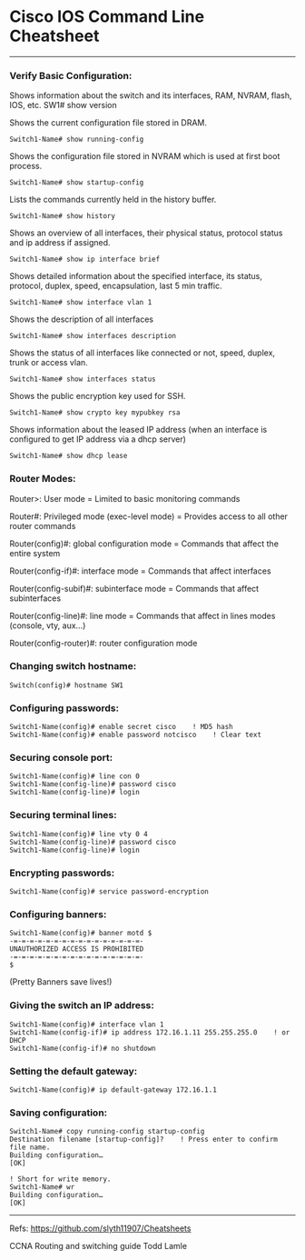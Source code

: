 # Cisco IOS Command Line Cheatsheet
---

### Verify Basic Configuration:

Shows information about the switch and its interfaces, RAM, NVRAM, flash, IOS, etc.
SW1# show version

Shows the current configuration file stored in DRAM.

~~~
Switch1-Name# show running-config
~~~
 
 

Shows the configuration file stored in NVRAM which is used at first boot process.
~~~
Switch1-Name# show startup-config
~~~
 
 

Lists the commands currently held in the history buffer.
~~~
Switch1-Name# show history
~~~
 
 

Shows an overview of all interfaces, their physical status, protocol status and ip address if assigned.
~~~
Switch1-Name# show ip interface brief
~~~

 
 
Shows detailed information about the specified interface, its status, protocol, duplex, speed, encapsulation, last 5 min traffic.
~~~
Switch1-Name# show interface vlan 1
~~~

 
 
Shows the description of all interfaces
~~~
Switch1-Name# show interfaces description
~~~

 
 
Shows the status of all interfaces like connected or not, speed, duplex, trunk or access vlan.
~~~
Switch1-Name# show interfaces status
~~~

 
 
Shows the public encryption key used for SSH.
~~~
Switch1-Name# show crypto key mypubkey rsa
~~~

 
 
Shows information about the leased IP address (when an interface is configured to get IP address via a dhcp server)
~~~
Switch1-Name# show dhcp lease
~~~

### Router Modes:

Router>: User mode = Limited to basic monitoring commands

Router#: Privileged mode (exec-level mode) = Provides access to all other router commands

Router(config)#: global configuration mode = Commands that affect the entire system

Router(config-if)#: interface mode = Commands that affect interfaces

Router(config-subif)#: subinterface mode = Commands that affect subinterfaces

Router(config-line)#: line mode = Commands that affect in lines modes (console, vty, aux…)

Router(config-router)#: router configuration mode

### Changing switch hostname:

~~~
Switch(config)# hostname SW1
~~~

### Configuring passwords:
~~~
Switch1-Name(config)# enable secret cisco    ! MD5 hash
Switch1-Name(config)# enable password notcisco    ! Clear text
~~~

### Securing console port:

~~~
Switch1-Name(config)# line con 0
Switch1-Name(config-line)# password cisco
Switch1-Name(config-line)# login
~~~

### Securing terminal lines:
~~~
Switch1-Name(config)# line vty 0 4
Switch1-Name(config-line)# password cisco
Switch1-Name(config-line)# login
~~~

### Encrypting passwords:
~~~
Switch1-Name(config)# service password-encryption
~~~
### Configuring banners:
~~~
Switch1-Name(config)# banner motd $
-=-=-=-=-=-=-=-=-=-=-=-=-=-=-=-=-
UNAUTHORIZED ACCESS IS PROHIBITED
-=-=-=-=-=-=-=-=-=-=-=-=-=-=-=-=-
$
~~~
(Pretty Banners save lives!)

### Giving the switch an IP address:

~~~
Switch1-Name(config)# interface vlan 1
Switch1-Name(config-if)# ip address 172.16.1.11 255.255.255.0    ! or DHCP
Switch1-Name(config-if)# no shutdown
~~~

### Setting the default gateway:
~~~
Switch1-Name(config)# ip default-gateway 172.16.1.1
~~~
### Saving configuration:
~~~
Switch1-Name# copy running-config startup-config
Destination filename [startup-config]?    ! Press enter to confirm file name.
Building configuration…
[OK]
 
! Short for write memory.
Switch1-Name# wr
Building configuration…
[OK]
~~~
---
Refs: 
https://github.com/slyth11907/Cheatsheets

CCNA Routing and switching guide Todd Lamle
